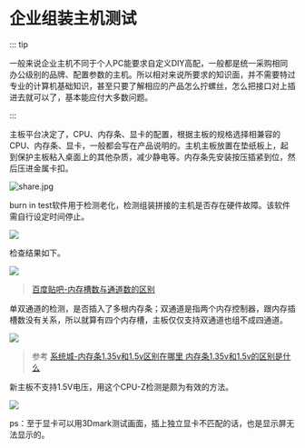 # 企业组装主机测试

::: tip

一般来说企业主机不同于个人PC能要求自定义DIY高配，一般都是统一采购相同办公级别的品牌、配置参数的主机。所以相对来说所要求的知识面，并不需要特过专业的计算机基础知识，甚至只要了解相应的产品怎么拧螺丝，怎么把接口对上插进去就可以了，基本能应付大多数问题。

:::

主板平台决定了，CPU、内存条、显卡的配置，根据主板的规格选择相兼容的CPU、内存条、显卡，一般都会写在产品说明的。主机主板放置在垫纸板上，起到保护主板粘入桌面上的其他杂质，减少静电等。内存条先安装按压插紧到位，然后压进金属卡扣。

![share.jpg](https://i.loli.net/2021/01/13/AqN2Lg4h75RCUYF.jpg)

burn in test软件用于检测老化，检测组装拼接的主机是否存在硬件故障。该软件需自行设定时间停止。

![](https://i.loli.net/2021/01/13/3PnKYqgJ1e9hmSB.png)

检查结果如下。

![](https://i.loli.net/2021/01/13/ePRQrs9qYwJmWdV.png)

> [百度贴吧-内存槽数与通道数的区别](https://tieba.baidu.com/p/6079302964)

单双通道的检测，是否插入了多根内存条；双通道是指两个内存控制器，跟内存插槽数没有关系，所以就算有四个内存槽，主板仅仅支持双通道也组不成四通道。

![](https://i.loli.net/2021/01/13/67mJnAuf3qMtxhD.png)


> 参考 
> [系统城-内存条1.35v和1.5v区别在哪里 内存条1.35v和1.5v的区别是什么](http://www.xitongcheng.com/jiaocheng/dnrj_article_66205.html)

新主板不支持1.5V电压，用这个CPU-Z检测是颇为有效的方法。

![](https://i.loli.net/2021/01/13/vJkh7t8nVfHI2eK.png)

ps：至于显卡可以用3Dmark测试画面，插上独立显卡不匹配的话，也是显示屏无法显示的。

